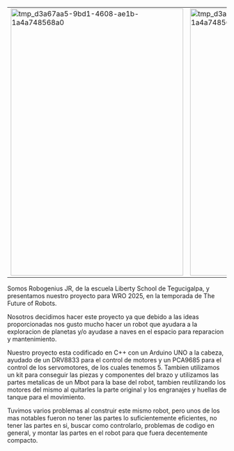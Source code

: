 <div align="center">
<table>
  <tr>
    <td><img width="396" height="612" alt="tmp_d3a67aa5-9bd1-4608-ae1b-1a4a748568a0" src="https://github.com/user-attachments/assets/f0590662-503c-4829-91e4-af4fe89cfa5e" /></td>         
    <td><img width="396" height="612" alt="tmp_d3a67aa5-9bd1-4608-ae1b-1a4a748568a0" src="https://wro-association.org/wp-content/uploads/WRO-2025-Theme-Logo_Vector_18Nov-400x308.png" /></td>
  </tr>
</table>
</div>

Somos Robogenius JR, de la escuela Liberty School de Tegucigalpa, y presentamos nuestro proyecto para WRO 2025, en la temporada de The Future of Robots.

Nosotros decidimos hacer este proyecto ya que debido a las ideas proporcionadas nos gusto mucho hacer un robot que ayudara a la exploracion de planetas y/o ayudase a naves en el espacio para reparacion y mantenimiento.

Nuestro proyecto esta codificado en C++ con un Arduino UNO a la cabeza, ayudado de un DRV8833 para el control de motores y un PCA9685 para el control de los servomotores, de los cuales tenemos 5. Tambien utilizamos un kit para conseguir las piezas y componentes del brazo y utilizamos las partes metalicas de un Mbot para la base del robot, tambien reutilizando los motores del mismo al quitarles la parte original y los engranajes y huellas de tanque para el movimiento.

Tuvimos varios problemas al construir este mismo robot, pero unos de los mas notables fueron no tener las partes lo suficientemente eficientes, no tener las partes en si, buscar como controlarlo, problemas de codigo en general, y montar las partes en el robot para que fuera decentemente compacto.
